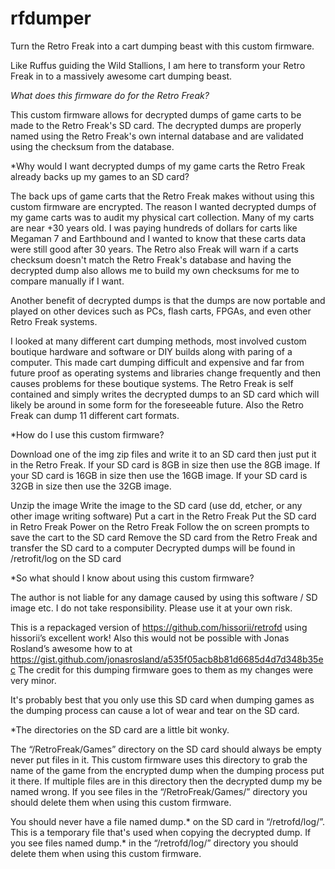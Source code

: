 # rfdumper
Turn the Retro Freak into a cart dumping beast with this custom firmware.

Like Ruffus guiding the Wild Stallions, I am here to transform your Retro Freak in to a massively awesome cart dumping beast.

*What does this firmware do for the Retro Freak?*

  This custom firmware allows for decrypted dumps of game carts to be made to the Retro Freak's SD card. The decrypted dumps are properly named using the Retro Freak's own internal database and are validated using the checksum from the database.

*Why would I want decrypted dumps of my game carts the Retro Freak already backs up my games to an SD card?

  The back ups of game carts that the Retro Freak makes without using this custom firmware are encrypted. The reason I wanted decrypted dumps of my game carts was to audit my physical cart collection. Many of my carts are near +30 years old. I was paying hundreds of  dollars for carts like Megaman 7 and Earthbound and I wanted to know that these carts data were still good after 30 years. The Retro also Freak will warn if a carts checksum doesn't match the Retro Freak's database and having the decrypted dump also allows me to build my own checksums for me to compare manually if I want.
 
 Another benefit of decrypted dumps is that the dumps are now portable and played on other devices such as PCs, flash carts, FPGAs, and even other Retro Freak systems. 
 
 I looked at many different cart dumping methods, most involved custom boutique hardware and software or DIY builds along with paring of a computer. This made cart dumping difficult and expensive and far from future proof as operating systems and libraries change frequently and then causes problems for these boutique systems. The Retro Freak is self contained and simply writes the decrypted dumps to an SD card which will likely be around in some form for the foreseeable future.  Also the Retro Freak can dump 11 different cart formats.  

*How do I use this custom firmware?

  Download one of the img zip files and write it to an SD card then just put it in the Retro Freak. If your SD card is 8GB in size then use the 8GB image. If your SD card is 16GB in size then use the 16GB image. If your SD card is 32GB in size then use the 32GB image.

Unzip the image 
Write the image to the SD card (use dd, etcher, or any other image writing software)
Put a cart in the Retro Freak 
Put the SD card in Retro Freak 
Power on the Retro Freak
Follow the on screen prompts to save the cart to the SD card
Remove the SD card from the Retro Freak and transfer the SD card to a computer 
Decrypted dumps will be found in /retrofit/log on the SD card     


*So what should I know about using this custom firmware?

  The author is not liable for any damage caused by using this software / SD image etc. I do not take responsibility. Please use it at your own risk.

  This is a repackaged version of https://github.com/hissorii/retrofd using hissorii’s excellent work! Also this would not be possible with Jonas Rosland’s awesome how to at https://gist.github.com/jonasrosland/a535f05acb8b81d6685d4d7d348b35ec The credit for this dumping firmware goes to them as my changes were very minor.

  It's probably best that you only use this SD card when dumping games as the dumping process can cause a lot of wear and tear on the SD card. 

*The directories on the SD card are a little bit wonky. 

  The “/RetroFreak/Games” directory on the SD card should always be empty never put files in it. This custom firmware uses this directory to grab the name of the game from the encrypted dump when the dumping process put it there. If multiple files are in this directory then the  decrypted dump my be named wrong. If you see files in the “/RetroFreak/Games/” directory you should delete them when using this custom firmware.

  You should never have a file named dump.* on the SD card in “/retrofd/log/”. This is a temporary file that's used when copying the decrypted dump. If you see files named dump.* in the “/retrofd/log/” directory you should delete them when using this custom firmware.
